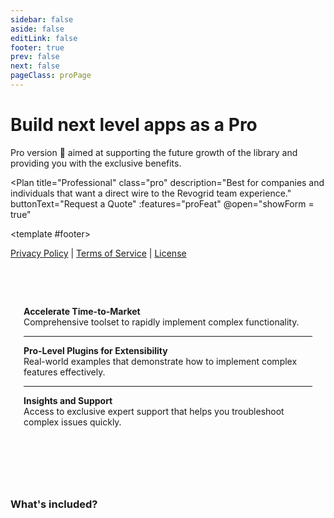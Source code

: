 ```yaml
---
sidebar: false
aside: false
editLink: false
footer: true
prev: false
next: false
pageClass: proPage
---
```


<style lang="scss" src="./pro.styles.scss"></style>
<style lang="scss" scoped>
.vp-card {
  flex: 1;
  border: 1px solid var(--vp-c-divider-light);
  padding: 1.5em;
  margin: 1.5em 0;
  border-radius: 10px;
  background-color: var(--vp-c-bg);
  border: 1px solid var(--vp-c-gutter);
  text-align: center;
  &.free {
      text-align: left;
  }
}
</style>

<script lang="ts" setup>
import { ref } from 'vue'
import Plan from './Plan.vue'
import ContactForm from './ContactForm.vue'

import type { DefaultTheme } from 'vitepress/theme'
import VPTeamMembers from 'vitepress/dist/client/theme-default/components/VPTeamMembers.vue'
import { features, proWhy } from './features'
import { featuresPro } from './features.pro'
import FeaturesGrid from './FeaturesGrid.vue'

let showForm = ref(false) // isVisible
const proFeat = [
'Access to all <a href="#What-s-included-">Pro Examples</a>, Plugins and Documentation.',
'Up to 1 hour of individual support via email per month.',
'Prioritized Github Issues and Pull Requests.',
'Prioritized Roadmap Item and Feature Requests.',
'Introduction call with one of the creators.',
'Keep the library running and maintained under an MIT License.',
]
</script>

<div class="description">

# Build next level apps as a Pro

Pro version 💎 aimed at supporting the future growth of the library and providing you with the exclusive benefits.

</div>

<div class="plans-container">

<Plan
title="Professional"
class="pro"
description="Best for companies and individuals that want a direct wire to the Revogrid team experience."
buttonText="Request a Quote"
:features="proFeat"
@open="showForm = true"
>
<template #footer>

[Privacy Policy](./policies/privacy) | [Terms of Service](./policies/terms) | [License](./policies/license)

</template>
</Plan>
<ContactForm :isVisible="showForm" @close="showForm = false"/>

<div class="vp-card free"><div class="vp-card__body">
<br /><br />
<strong>Accelerate Time-to-Market</strong><br/>
Comprehensive toolset to rapidly implement complex functionality.

<hr/>

<strong>Pro-Level Plugins for Extensibility </strong><br/>
Real-world examples that demonstrate how to implement complex features effectively.


<hr/>

<strong>Insights and Support</strong><br/>
Access to exclusive expert support that helps you troubleshoot complex issues quickly.

</div></div>

</div>

<!-- Thank you for being an essential part of our community and for helping us make Revogrid better every day.

Warm regards ❤️
<br/>The Revolist Team

<br/> -->
<br/>



<br/>

### What's included?
<br/>

<FeaturesGrid :features="featuresPro" />

